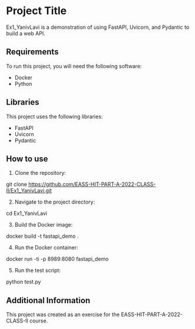 # Project Title

Ex1_YanivLavi is a demonstration of using FastAPI, Uvicorn, and Pydantic to build a web API.

## Requirements

To run this project, you will need the following software:

- Docker
- Python

## Libraries

This project uses the following libraries:

- FastAPI
- Uvicorn
- Pydantic

## How to use

1. Clone the repository:

git clone https://github.com/EASS-HIT-PART-A-2022-CLASS-II/Ex1_YanivLavi.git

2. Navigate to the project directory:

cd Ex1_YanivLavi

3. Build the Docker image:

docker build -t fastapi_demo .

4. Run the Docker container:

docker run -ti -p 8989:8080 fastapi_demo

5. Run the test script:

python test.py


## Additional Information

This project was created as an exercise for the EASS-HIT-PART-A-2022-CLASS-II course.